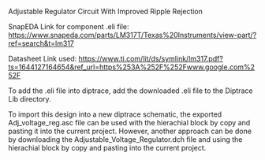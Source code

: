 Adjustable Regulator Circuit With Improved Ripple Rejection

SnapEDA Link for component .eli file:
https://www.snapeda.com/parts/LM317T/Texas%20Instruments/view-part/?ref=search&t=lm317

Datasheet Link used: 
https://www.ti.com/lit/ds/symlink/lm317.pdf?ts=1644127164654&ref_url=https%253A%252F%252Fwww.google.com%252F 

To add the .eli file into diptrace, add the downloaded .eli file to the Diptrace Lib directory. 

To import this design into a new diptrace schematic, the exported Adj_voltage_reg.asc file can be used with the hierachial block by copy and pasting it 
into the current project. However, another approach can be done by downloading the Adjustable_Voltage_Regulator.dch file and using the hierachial block by copy and pasting into the current project.
